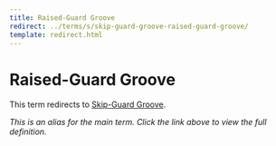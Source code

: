 ```yaml
---
title: Raised-Guard Groove
redirect: ../terms/s/skip-guard-groove-raised-guard-groove/
template: redirect.html
---
```


# Raised-Guard Groove

This term redirects to [Skip-Guard Groove](../terms/s/skip-guard-groove-raised-guard-groove/).

*This is an alias for the main term. Click the link above to view the full definition.*
